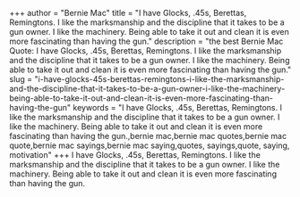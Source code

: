 +++
author = "Bernie Mac"
title = "I have Glocks, .45s, Berettas, Remingtons. I like the marksmanship and the discipline that it takes to be a gun owner. I like the machinery. Being able to take it out and clean it is even more fascinating than having the gun."
description = "the best Bernie Mac Quote: I have Glocks, .45s, Berettas, Remingtons. I like the marksmanship and the discipline that it takes to be a gun owner. I like the machinery. Being able to take it out and clean it is even more fascinating than having the gun."
slug = "i-have-glocks-45s-berettas-remingtons-i-like-the-marksmanship-and-the-discipline-that-it-takes-to-be-a-gun-owner-i-like-the-machinery-being-able-to-take-it-out-and-clean-it-is-even-more-fascinating-than-having-the-gun"
keywords = "I have Glocks, .45s, Berettas, Remingtons. I like the marksmanship and the discipline that it takes to be a gun owner. I like the machinery. Being able to take it out and clean it is even more fascinating than having the gun.,bernie mac,bernie mac quotes,bernie mac quote,bernie mac sayings,bernie mac saying,quotes, sayings,quote, saying, motivation"
+++
I have Glocks, .45s, Berettas, Remingtons. I like the marksmanship and the discipline that it takes to be a gun owner. I like the machinery. Being able to take it out and clean it is even more fascinating than having the gun.
